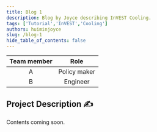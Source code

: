 ```yaml
---
title: Blog 1
description: Blog by Joyce describing InVEST Cooling.
tags: ['Tutorial','InVEST','Cooling']
authors: huiminjoyce
slug: /blog-1
hide_table_of_contents: false
---
```

 
| Team member |  Role        |
| :---:       | :---:        |
| A           | Policy maker |          
| B           | Engineer     |          

<!--truncate-->
 
## Project Description ✍
Contents coming soon.

